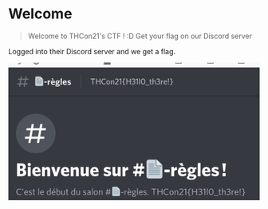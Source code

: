 # Welcome

> Welcome to THCon21's CTF ! :D Get your flag on our Discord server

Logged into their Discord server and we get a flag.

![image-20210612220037559](./img/image-20210612220037559.png)

